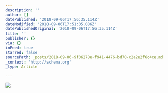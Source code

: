 ```yaml
---
description: ''
author: []
datePublished: '2018-09-06T17:56:35.114Z'
dateModified: '2018-09-06T17:51:05.086Z'
datePublishedOriginal: '2018-09-06T17:56:35.114Z'
title: ''
publisher: {}
via: {}
inFeed: true
starred: false
sourcePath: _posts/2018-09-06-9f06278e-f941-4476-bd70-c2a2e2f6c4ce.md
_context: 'http://schema.org'
_type: Article

---
```

![](https://the-grid-user-content.s3-us-west-2.amazonaws.com/171ea194-0b46-41b9-9640-2e88b581cb8c.jpg)